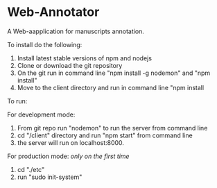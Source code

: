 # Web-Annotator
A Web-aapplication for manuscripts annotation.

To install do the following:

1. Install latest stable versions of npm and nodejs 
2. Clone or download the git repository
3. On the git run in command line "npm install -g nodemon" and "npm install"
4. Move to the client directory and run in command line "npm install

To run:

For development mode:
1. From git repo run "nodemon" to run the server from command line 
2. cd "/client" directory and run "npm start" from command line 
3. the server will run on localhost:8000.

For production mode:
*only on the first time*
1. cd "./etc"
2. run "sudo init-system"